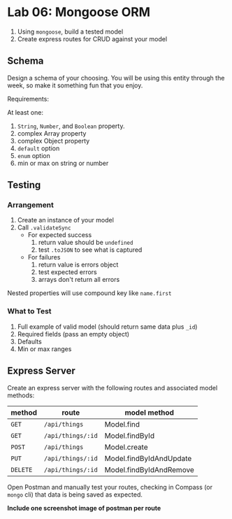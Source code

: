 Lab 06: Mongoose ORM
===

1. Using `mongoose`, build a tested model 
1. Create express routes for CRUD against your model

## Schema

Design a schema of your choosing. You will be using this entity through the week, so make it something fun that you enjoy.

Requirements:

At least one:

1. `String`, `Number`, and `Boolean` property.
1. complex Array property
1. complex Object property
1. `default` option
1. `enum` option
1. min or max on string or number

## Testing

### Arrangement

1. Create an instance of your model
1. Call `.validateSync`
    - For expected success
        1. return value should be `undefined`
        1. test `.toJSON` to see what is captured
    - For failures
        1. return value is errors object
        1. test expected errors
        1. arrays don't return all errors

Nested properties will use compound key like `name.first`

### What to Test

1. Full example of valid model (should return same data plus `_id`)
1. Required fields (pass an empty object)
1. Defaults
1. Min or max ranges

## Express Server

Create an express server with the following routes and associated model methods:

method | route | model method
---|---|---
`GET` | `/api/things` | Model.find
`GET` | `/api/things/:id` | Model.findById
`POST` | `/api/things` | Model.create
`PUT` | `/api/things/:id` | Model.findByIdAndUpdate
`DELETE` | `/api/things/:id` | Model.findByIdAndRemove

Open Postman and manually test your routes, checking in Compass (or `mongo` cli) that data is being saved as expected.

**Include one screenshot image of postman per route**